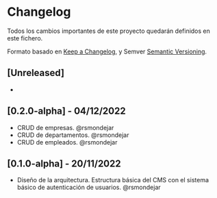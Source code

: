 # Changelog

Todos los cambios importantes de este proyecto quedarán definidos en este fichero.

Formato basado en [Keep a Changelog](https://keepachangelog.com/en/1.0.0/), y
Semver [Semantic Versioning](https://semver.org/spec/v2.0.0.html).

## [Unreleased]

- 

## [0.2.0-alpha] - 04/12/2022

- CRUD de empresas. @rsmondejar
- CRUD de departamentos. @rsmondejar
- CRUD de empleados. @rsmondejar


## [0.1.0-alpha] - 20/11/2022

- Diseño de la arquitectura. Estructura básica del CMS con el sistema básico de autenticación de usuarios. @rsmondejar

